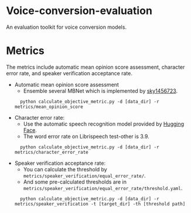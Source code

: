 # Voice-conversion-evaluation
An evaluation toolkit for voice conversion models.

# Metrics
The metrics include automatic mean opinion score assessment, character error rate, and speaker verification acceptance rate.
- Automatic mean opinion score assessment
  - Ensemble several MBNet which is implemented by [sky1456723](https://github.com/sky1456723/Pytorch-MBNet).
  ```
    python calculate_objective_metric.py -d [data_dir] -r metrics/mean_opinion_score
  ```
- Character error rate:
  - Use the automatic speech recognition model provided by [Hugging Face](https://huggingface.co/facebook/wav2vec2-large-960h-lv60-self).
  - The word error rate on Librispeech test-other is 3.9.
  ```
    python calculate_objective_metric.py -d [data_dir] -r metrics/character_error_rate
  ```
- Speaker verification acceptance rate:
  - You can calculate the threshold by ```metrics/speaker_verification/equal_error_rate/```.
  - And some pre-calculated thresholds are in ``` metrics/speaker_verification/equal_error_rate/threshold.yaml```.
  ```
    python calculate_objective_metric.py -d [data_dir] -r metrics/speaker_verification -t [target_dir] -th [threshold path]
  ```
